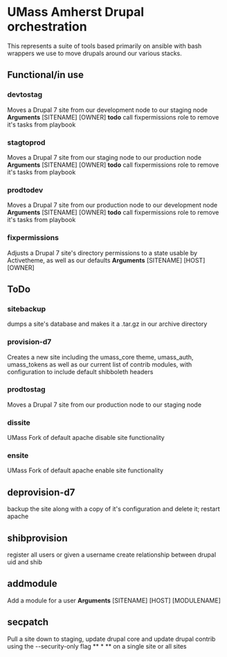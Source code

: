 # UMass Amherst Drupal orchestration
This represents a suite of tools based primarily on ansible with bash wrappers we use to move drupals around our various stacks.

## Functional/in use
### devtostag
Moves a Drupal 7 site from our development node to our staging node
**Arguments** [SITENAME] [OWNER] **todo** call fixpermissions role to remove it's tasks from playbook

### stagtoprod
Moves a Drupal 7 site from our staging node to our production node
**Arguments** [SITENAME] [OWNER] **todo** call fixpermissions role to remove it's tasks from playbook

### prodtodev
Moves a Drupal 7 site from our production node to our development node
**Arguments** [SITENAME] [OWNER] **todo** call fixpermissions role to remove it's tasks from playbook

### fixpermissions
Adjusts a Drupal 7 site's directory permissions to a state usable by Activetheme, as well as our defaults
**Arguments** [SITENAME] [HOST] [OWNER]



## ToDo
### sitebackup
dumps a site's database and makes it a .tar.gz in our archive directory

### provision-d7
Creates a new site including the umass_core theme, umass_auth, umass_tokens as well as our current list of contrib modules, with configuration to include default shibboleth headers

### prodtostag
Moves a Drupal 7 site from our production node to our staging node

### dissite
UMass Fork of default apache disable site functionality

### ensite
UMass Fork of default apache enable site functionality

## deprovision-d7
backup the site along with a copy of it's configuration and delete it; restart apache

## shibprovision
register all users or given a username create relationship between drupal uid and shib

## addmodule
Add a module for a user
**Arguments** [SITENAME] [HOST] [MODULENAME]

## secpatch
Pull a site down to staging, update drupal core and update drupal contrib using the --security-only flag ** * ** on a single site or all sites